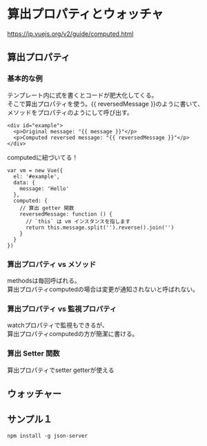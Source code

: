 
# 算出プロパティとウォッチャ

https://jp.vuejs.org/v2/guide/computed.html    


## 算出プロパティ

### 基本的な例

テンプレート内に式を書くとコードが肥大化してくる。    
そこで算出プロパティを使う。{{ reversedMessage }}のように書いて、    
メソッドをプロパティのようにして呼び出す。    


```
<div id="example">
  <p>Original message: "{{ message }}"</p>
  <p>Computed reversed message: "{{ reversedMessage }}"</p>
</div>
```

computedに紐づいてる！    

```
var vm = new Vue({
  el: '#example',
  data: {
    message: 'Hello'
  },
  computed: {
    // 算出 getter 関数
    reversedMessage: function () {
      // `this` は vm インスタンスを指します
      return this.message.split('').reverse().join('')
    }
  }
})
```

### 算出プロパティ vs メソッド

methodsは毎回呼ばれる。    
算出プロパティcomputedの場合は変更が通知されないと呼ばれない。    

### 算出プロパティ vs 監視プロパティ

watchプロパティで監視もできるが、    
算出プロパティcomputedの方が簡潔に書ける。    

### 算出 Setter 関数

算出プロパティでsetter getterが使える    

## ウォッチャー



## サンプル１

```
npm install -g json-server
```

